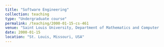 ```yaml
---
title: "Software Engineering"
collection: teaching
type: "Undergraduate course"
permalink: /teaching/2000-01-15-cs-461
venue: "Saint Louis University, Department of Mathematics and Computer Science"
date: 2000-01-15
location: "St. Louis, Missouri, USA"
---
```


